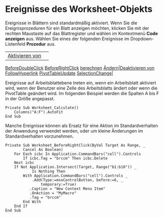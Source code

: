 
# Ereignisse des Worksheet-Objekts

Ereignisse in Blättern sind standardmäßig aktiviert. Wenn Sie die Ereignisprozeduren für ein Blatt anzeigen möchten, klicken Sie mit der rechten Maustaste auf das Blattregister und wählen im Kontextmenü  **Code anzeigen** aus. Wählen Sie eines der folgenden Ereignisse im Dropdown-Listenfeld **Prozedur** aus.


|||
|:-----|:-----|
|[Aktivieren von](4fac262c-ea1a-1d2f-bd02-0537c843198c.md)
[BeforeDoubleClick](36e23bc8-0b49-2e22-bfb0-cfff24a82fda.md)
[BeforeRightClick](0263dd09-1648-d3c4-007e-15ef7b82092a.md)
[berechnen](c54b75d0-79dd-3e14-0669-447e740e134b.md)
[Ändern](d9e11d08-41ba-f0a8-dc55-6c6cd4e76dd0.md)|[Deaktivieren von](3f66b86b-d0f0-bdc0-594c-3eb9faa44ff2.md)
[FollowHyperlink](c63eec19-008e-bfb5-1357-3d02426c1bab.md)
[PivotTableUpdate](66186c97-6855-b360-a6c0-56da617d24a6.md)
[SelectionChange](183e2ca7-06b2-f689-1f77-182dbfbf1e1d.md)|

Ereignisse auf Arbeitsblattebene treten ein, wenn ein Arbeitsblatt aktiviert wird, wenn der Benutzer eine Zelle des Arbeitsblatts ändert oder wenn die PivotTable geändert wird. Im folgenden Beispiel werden die Spalten A bis F in der Größe angepasst.




```
Private Sub Worksheet_Calculate() 
    Columns("A:F").AutoFit 
End Sub
```

Manche Ereignisse können als Ersatz für eine Aktion im Standardverhalten der Anwendung verwendet werden, oder um kleine Änderungen im Standardverhalten vorzunehmen.



```
Private Sub Worksheet_BeforeRightClick(ByVal Target As Range, _ 
        Cancel As Boolean) 
    For Each icbc In Application.CommandBars("cell").Controls 
        If icbc.Tag = "brccm" Then icbc.Delete 
    Next icbc 
    If Not Application.Intersect(Target, Range("b1:b10")) _ 
            Is Nothing Then 
        With Application.CommandBars("cell").Controls _ 
            .Add(Type:=msoControlButton, before:=6, _ 
                temporary:=True) 
           .Caption = "New Context Menu Item" 
           .OnAction = "MyMacro" 
           .Tag = "brccm" 
        End With 
    End If 
End Sub
```

